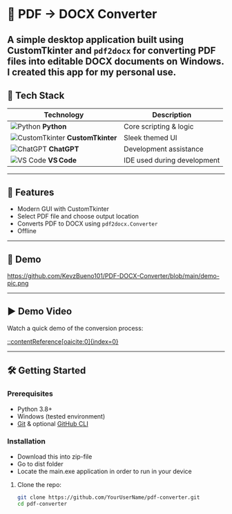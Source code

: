 # 📝 PDF → DOCX Converter

A simple desktop application built using CustomTkinter and `pdf2docx` for converting PDF files into editable DOCX documents on Windows.
I created this app for my personal use. 
---

## 🎯 Tech Stack

| Technology | Description |
|------------|-------------|
| ![Python](assets/python-logo.png) **Python** | Core scripting & logic |
| ![CustomTkinter](assets/customtkinter-logo.png) **CustomTkinter** | Sleek themed UI |
| ![ChatGPT](assets/chatgpt-logo.png) **ChatGPT** | Development assistance |
| ![VS Code](assets/vscode-logo.png) **VS Code** | IDE used during development |

---

## 🚀 Features

- Modern GUI with CustomTkinter  
- Select PDF file and choose output location  
- Converts PDF to DOCX using `pdf2docx.Converter`  
- Offline

---

## 📸 Demo
https://github.com/KevzBueno101/PDF-DOCX-Converter/blob/main/demo-pic.png


---

## ▶️ Demo Video

Watch a quick demo of the conversion process:


[::contentReference[oaicite:0]{index=0}](https://github.com/KevzBueno101/PDF-DOCX-Converter/blob/main/output_vid.mp4)


---

## 🛠️ Getting Started

### Prerequisites

- Python 3.8+  
- Windows (tested environment)  
- [Git](https://git-scm.com/) & optional [GitHub CLI](https://cli.github.com/)

### Installation
- Download this into zip-file
- Go to dist folder
- Locate the main.exe application in order to run in your device


1. Clone the repo:
   ```bash
   git clone https://github.com/YourUserName/pdf-converter.git
   cd pdf-converter
